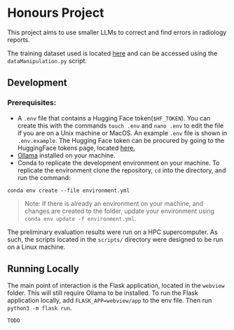 # Honours Project

This project aims to use smaller LLMs to correct and find errors in radiology reports.

The training dataset used is located [here](https://huggingface.co/datasets/ibrahimhamamci/CT-RATE/tree/main/dataset/radiology_text_reports) and can be accessed using the `dataManipulation.py` script. 



## Development

### Prerequisites:

- A `.env` file that contains a Hugging Face token(`$HF_TOKEN`). You can create this with the commands `touch .env` and `nano .env` to edit the file if you are on a Unix machine or MacOS. An example `.env` file is shown in `.env.example`. The Hugging Face token can be procured by going to the HuggingFace tokens page, located [here.](https://huggingface.co/settings/tokens)
- [Ollama](https://ollama.com/download) installed on your machine.
- Conda to replicate the development environment on your machine. To replicate the environment clone the repository, `cd` into the directory, and run the command: 

```
conda env create --file environment.yml
```

> Note: If there is already an environment on your machine, and changes are created to the folder, update your environment using ```conda env update -f environment.yml```. 

The preliminary evaluation results were run on a HPC supercomputer. As such, the scripts located in the `scripts/` directory were designed to be run on a Linux machine. 


## Running Locally

The main point of interaction is the Flask application, located in the `webview` folder. This will still require Ollama to be installed. To run the Flask application locally, add `FLASK_APP=webview/app` to the env file. Then run `python3 -m flask run`. 

`TODO`
